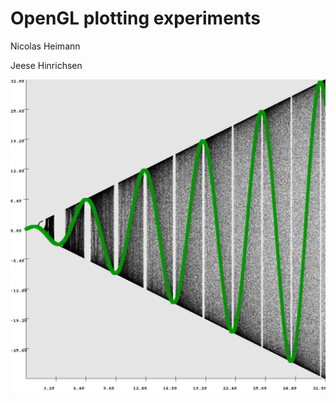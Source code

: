 OpenGL plotting experiments
============================
Nicolas Heimann

Jeese Hinrichsen

![bifurkation von r*sin mit cos fit](/plot_bifurcation_sin_with_cos_fit.jpg)
